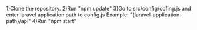 1)Clone the repository.
2)Run "npm update"
3)Go to src/config/cofing.js and enter laravel application path to config.js
Example: "{laravel-application-path}/api"
4)Run "npm start"